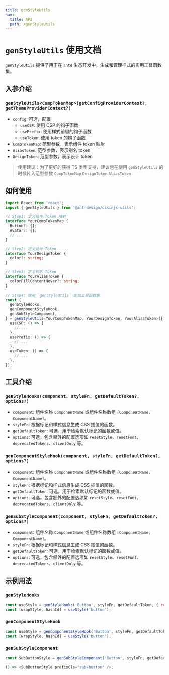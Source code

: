 ```yaml
---
title: genStyleUtils
nav:
  title: API
  path: /genStyleUtils
---
```

# `genStyleUtils` 使用文档

`genStyleUtils` 提供了用于在 `antd` 生态开发中，生成和管理样式的实用工具函数集。

## 入参介绍

### `genStyleUtils<CompTokenMap>(getConfigProviderContext?, getThemeProviderContext?)`
- `config`: 可选，配置
  - `useCSP`: 使用 CSP 的钩子函数
  - `usePrefix`: 使用样式前缀的钩子函数
  - `useToken`: 使用 token 的钩子函数
- `CompTokenMap`: 范型参数，表示组件 token 映射
- `AliasToken`: 范型参数，表示别名 token
- `DesignToken`: 范型参数，表示设计 token
> 使用建议：为了更好的获得 TS 类型支持，建议您在使用 `genStyleUtils` 的时候传入范型参数 `CompTokenMap` `DesignToken` `AliasToken`

## 如何使用
``` typescript
import React from 'react';
import { genStyleUtils } from '@ant-design/cssinjs-utils';

// Step1: 定义组件 Token 映射
interface YourCompTokenMap {
  Button?: {};
  Avatar?: {};
  // ...
}

// Step2: 定义设计 Token
interface YourDesignToken {
  color?: string;
}

// Step3: 定义别名 Token
interface YourAliasToken {
  colorFillContentHover?: string;
}

// Step4: 使用 `genStyleUtils` 生成工具函数集
const {
  genStyleHooks,
  genComponentStyleHook,
  genSubStyleComponent,
} = genStyleUtils<YourCompTokenMap, YourDesignToken, YourAliasToken>({
  useCSP: () => {
    // ...
  },
  usePrefix: () => {
    // ...
  },
  useToken: () => {
    // ...
  },
});
```

## 工具介绍

### `genStyleHooks(component, styleFn, getDefaultToken?, options?)`

- `component`: 组件名称 `ComponentName` 或组件名称数组 `[ComponentName, ComponentName]`。
- `styleFn`: 根据标记和样式信息生成 CSS 插值的函数。
- `getDefaultToken`: 可选，用于检索默认标记的函数或值。
- `options`: 可选，包含额外的配置选项如 `resetStyle`、`resetFont`、`deprecatedTokens`、`clientOnly` 等。

### `genComponentStyleHook(component, styleFn, getDefaultToken?, options?)`

- `component`: 组件名称 `ComponentName` 或组件名称数组 `[ComponentName, ComponentName]`。
- `styleFn`: 根据标记和样式信息生成 CSS 插值的函数。
- `getDefaultToken`: 可选，用于检索默认标记的函数或值。
- `options`: 可选，包含额外的配置选项如 `resetStyle`、`resetFont`、`deprecatedTokens`、`clientOnly` 等。

### `genSubStyleComponent(component, styleFn, getDefaultToken?, options?)`

- `component`: 组件名称 `ComponentName` 或组件名称数组 `[ComponentName, ComponentName]`。
- `styleFn`: 根据标记和样式信息生成 CSS 插值的函数。
- `getDefaultToken`: 可选，用于检索默认标记的函数或值。
- `options`: 可选，包含额外的配置选项如 `resetStyle`、`resetFont`、`deprecatedTokens`、`clientOnly` 等。

## 示例用法

### `genStyleHooks`

```javascript
const useStyle = genStyleHooks('Button', styleFn, getDefaultToken, { resetStyle: true });
const [wrapStyle, hashId] = useStyle('button');
```

### `genComponentStyleHook`

```javascript
const useStyle = genComponentStyleHook('Button', styleFn, getDefaultToken, { clientOnly: true });
const [wrapStyle, hashId] = useStyle('button');
```

### `genSubStyleComponent`

```javascript
const SubButtonStyle = genSubStyleComponent('Button', styleFn, getDefaultToken, { resetFont: true });

() => <SubButtonStyle prefixCls="sub-button" />;
```
